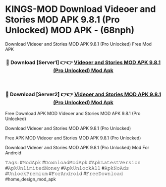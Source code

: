 # KINGS-MOD Download Videoer and Stories MOD APK 9.8.1 (Pro Unlocked) MOD APK - (68nph)
Download Videoer and Stories MOD APK 9.8.1 (Pro Unlocked) Free Mod APK

<div align="center">
<h3>🔴 Download [Server1] 👉👉 <a href="https://apk-comot.site?title=Videoer_and_Stories_MOD_APK_9.8.1_(Pro_Unlocked)">Videoer and Stories MOD APK 9.8.1 (Pro Unlocked) Mod Apk</a></h3><br>

<h3>🔴 Download [Server2] 👉👉 <a href="https://apk-comot.site?title=Videoer_and_Stories_MOD_APK_9.8.1_(Pro_Unlocked)">Videoer and Stories MOD APK 9.8.1 (Pro Unlocked) Mod Apk</a></h3>
</div>


Free Download APK MOD Videoer and Stories MOD APK 9.8.1 (Pro Unlocked)

Download Videoer and Stories MOD APK 9.8.1 (Pro Unlocked) 

Free APK MOD Videoer and Stories MOD APK 9.8.1 (Pro Unlocked) 

Download Videoer and Stories MOD APK 9.8.1 (Pro Unlocked) Mod For Android

𝚃𝚊𝚐𝚜: #𝙼𝚘𝚍𝙰𝚙𝚔 #𝙳𝚘𝚠𝚗𝚕𝚘𝚊𝚍𝙼𝚘𝚍𝙰𝚙𝚔 #𝙰𝚙𝚔𝙻𝚊𝚝𝚎𝚜𝚝𝚅𝚎𝚛𝚜𝚒𝚘𝚗 #𝙰𝚙𝚔𝚄𝚗𝚕𝚒𝚖𝚒𝚝𝚎𝚍𝙼𝚘𝚗𝚎𝚢 #𝙰𝚙𝚔𝚄𝚗𝚕𝚘𝚌𝚔𝙰𝚕𝚕 #𝙰𝚙𝚔𝙽𝚘𝙰𝚍𝚜 #𝚄𝚗𝚕𝚘𝚌𝚔𝙿𝚛𝚎𝚖𝚒𝚞𝚖 #𝙵𝚘𝚛𝙰𝚗𝚍𝚛𝚘𝚒𝚍 #𝙵𝚛𝚎𝚎𝙳𝚘𝚠𝚗𝚕𝚘𝚊𝚍 #home_design_mod_apk